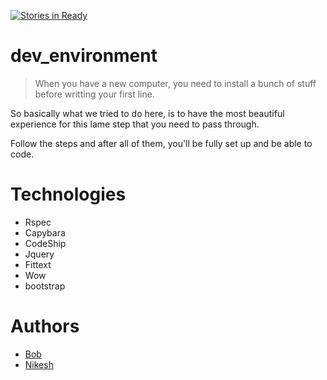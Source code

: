 [![Stories in Ready](https://badge.waffle.io/makersacademy/dev_environment.png?label=ready&title=Ready)](https://waffle.io/makersacademy/dev_environment)

# dev_environment

>When you have a new computer, you need to install a bunch of stuff before writting your first line.

So basically what we tried to do here, is to have the most beautiful experience for
this lame step that you need to pass through.

Follow the steps and after all of them, you'll be fully set up and be able to code.


# Technologies
* Rspec
* Capybara
* CodeShip
* Jquery
* Fittext
* Wow
* bootstrap

# Authors
* [Bob](https://github.com/BobRazoswki)
* [Nikesh](https://github.com/nikeshashar/)

